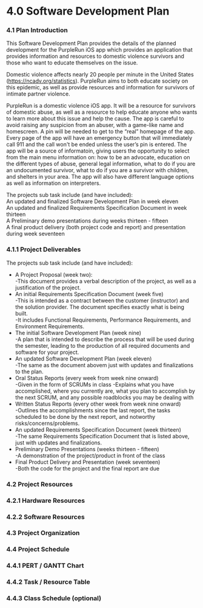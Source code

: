 # 4.0 Software Development Plan
  
### 4.1   Plan Introduction  
This Software Development Plan provides the details of the planned development for the PurpleRun iOS app which provides an application that provides information and resources to domestic violence survivors and those who want to educate themselves on the issue.  
  
Domestic violence affects nearly 20 people per minute in the United States (https://ncadv.org/statistics). PurpleRun aims to both educate society on this epidemic, as well as provide resources and information for survivors of intimate partner violence.  
  
PurpleRun is a domestic violence iOS app. It will be a resource for survivors of domestic abuse, as well as a resource to help educate anyone who wants to learn more about this issue and help the cause. The app is careful to avoid raising any suspicion from an abuser, with a game-like name and homescreen. A pin will be needed to get to the “real” homepage of the app. Every page of the app will have an emergency button that will immediately call 911 and the call won't be ended unless the user’s pin is entered. The app will be a source of informatoin, giving users the opportunity to select from the main menu information on: how to be an advocate, education on the different types of abuse, general legal information, what to do if you are an undocumented survivor, what to do if you are a survivor with children, and shelters in your area. The app will also have different language options as well as information on interpreters.   
  
The projects sub task include (and have included):  
An updated and finalized Software Development Plan in week eleven  
An updated and finalized Requirements Specification Document in week thirteen  
A Preliminary demo presentations during weeks thirteen - fifteen  
A final product delivery (both project code and report) and presentation during week seventeen  
### 4.1.1 Project Deliverables  
The projects sub task include (and have included):  
* A Project Proposal (week two):  
    -This document provides a verbal description of the project, as well as a justification of the project. 
* An initial Requirements Specification Document (week five)  
    -This is intended as a contract between the customer (instructor) and the solution provider. The document specifies exactly what is being built.   
    -It includes Functional Requirements, Performance Requirements, and Environment Requirements.    
* The initial Software Development Plan (week nine)  
    -A plan that is intended to describe the process that will be used during the semester, leading to the production of all required documents and software for your project.
* An updated Software Development Plan (week eleven)  
    -The same as the document abovem just with updates and finalizations to the plan. 
* Oral Status Reports (every week from week nine onward)  
    -Given in the form of SCRUMs in class
    -Explains what you have accomplished, where you currently are, what you plan to accomplish by the next SCRUM, and any possible roadblocks you may be dealing with 
* Written Status Reports (every other week from week nine onward)  
    -Outlines the accomplishments since the last report, the tasks scheduled to be done by the next report, and notworthy risks/concerns/problems. 
* An updated Requirements Specification Document (week thirteen)  
    -The same Requirements Specification Document that is listed above, just with updates and finalizations. 
* Preliminary Demo Presentations (weeks thirteen - fifteen)  
    -A demonstration of the project/product in front of the class 
* Final Product Delivery and Presentation (week seventeen)  
    -Both the code for the project and the final report are due  
   
### 4.2   Project Resources  
### 4.2.1 Hardware Resources  
### 4.2.2 Software Resources  
### 4.3   Project Organization  
### 4.4   Project Schedule  
### 4.4.1 PERT / GANTT Chart  
### 4.4.2 Task / Resource Table  
### 4.4.3 Class Schedule (optional)
